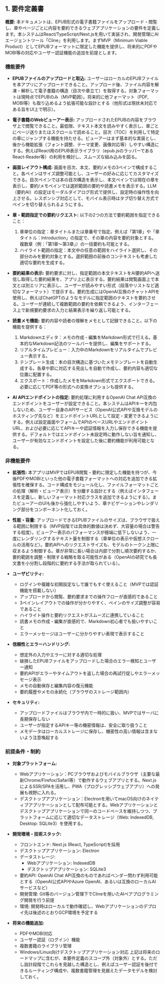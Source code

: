 ## 1. 要件定義書

**概要:**
本ドキュメントは、EPUB形式の電子書籍ファイルをアップロード・閲覧し、章やページごとに内容を要約できるウェブアプリケーションの要件を定義します。本システムはReact/TypeScript/Next.jsを用いて実装され、開発管理にAIエージェントツール「Cline」を利用します。まずMVP（Minimum Viable Product）としてEPUBフォーマットに限定した機能を提供し、将来的にPDFやMOBI等の対応やユーザー認証機能の追加を前提とします。

### 機能要件

* **EPUBファイルのアップロードと取込:** ユーザーはローカルのEPUBファイルを本アプリにアップロードできること。アップロード後、ファイル内容を解凍・解析して電子書籍の構造（目次や章立て）を取得する。対象フォーマットは現時点でEPUBのみ（MVP範囲）。将来的に他フォーマット（PDF, MOBI等）も取り込めるよう拡張可能な設計とする（他形式は現状未対応である旨をUI上で明示）。

* **電子書籍のWebビューアー表示:** アップロードされたEPUBの内容をブラウザ上で閲覧できること。最低限、テキスト本文を読みやすく表示し、章ごとにページ送りまたはスクロールで読めること。目次（TOC）を利用して特定の章にジャンプする機能を持たせる。ビューアーはまず基本的な実装とし、後から機能拡張（フォント調整、テーマ変更、画像対応等）しやすい構造にする。例えばReact用のEPUB表示ライブラリ（epub.jsのラッパーであるReact-Reader等）の利用を検討し、スムーズな組み込みを図る。

* **画面レイアウト構成:** 画面を目次、本文、要約/メモの3ペインで構成すること。各ペインはサイズ調整可能とし、ユーザーの好みに応じてカスタマイズできる。目次ペインでは本の目次構造を表示し、本文ペインでは現在の章を表示し、要約/メモペインでは選択範囲の要約や読書メモを表示する。LLM（要約AI）の設定はモーダルダイアログ形式で提供し、設定時の操作性を向上させる。レスポンシブ対応として、モバイル表示時はタブ切り替え方式でペインを切り替えられるようにする。

* **章・範囲指定での要約リクエスト:** 以下の2つの方法で要約範囲を指定できること：
  1. 章単位の指定：章タイトルまたは章番号で指定。例えば「第1章」や「章タイトル：Introduction」の指定で、その章の内容を要約対象とする。複数章（例：「第1章～第3章」）の一括要約も可能とする。
  2. ハイライト範囲の指定：本文中の任意の範囲をハイライト選択し、その部分のみを要約対象とする。選択範囲の前後のコンテキストも考慮した適切な要約を生成する。

* **要約結果の表示:** 要約要求に対し、指定範囲の本文テキストをAI要約APIへ送信し取得した要約結果を、アプリ上に表示する。要約結果は閲覧画面上で本文とは別エリアに表示し、ユーザーが読みやすい形式（段落やリストなど適切なフォーマット）で提示する。要約生成にはOpenAI互換のチャットAPIを使用し、例えばChatGPTのようなモデルに指定範囲のテキストを要約させる。ユーザーが連続して複数範囲の要約を依頼できるよう、インターフェース上で新規要約要求の入力と結果表示を繰り返し可能とする。

* **読書メモ機能:** 要約内容や読者の理解をメモとして記録できること。以下の機能を提供する：
  1. Markdownエディタ：メモの作成・編集をMarkdown形式で行える。基本的なMarkdown記法のツールバーを提供し、編集をサポートする。
  2. リアルタイムプレビュー：入力中のMarkdownをリアルタイムでプレビュー表示する。
  3. テンプレート生成：本の目次構造に基づいたメモテンプレートを自動生成する。各章や節に対応する見出しを自動で作成し、要約内容も適切な位置に配置する。
  4. エクスポート：作成したメモをMarkdown形式でエクスポートできる。必要に応じてPDF等の形式への変換オプションも提供する。

* **AI APIエンドポイントの指定:** 要約処理に利用するOpenAI Chat API互換のエンドポイントをユーザーが設定できること。本システムはAPIキーを内包しないため、ユーザー自身のAPIサービス（OpenAI公式APIや互換モデルのホスティング先など）をエンドポイントURLとして設定・変更できるようにする。例えば設定画面やフォームでAPIのベースURLやエンドポイントURL、および必要に応じてAPIキーや認証情報を入力し保存できる機能を提供する。デフォルトではエンドポイント未設定時に動作しない旨を通知し、ユーザーが有効なエンドポイントを設定した後に要約機能が利用可能となる。

### 非機能要件

* **拡張性:** 本アプリはMVPではEPUB閲覧・要約に限定した機能を持つが、今後PDFやMOBIといった他の電子書籍フォーマットへの対応を追加できる拡張性を確保する。コード構成をモジュール化し、ファイルフォーマットごとの処理（解析・ビューア表示）を分離する設計とする（例えばインタフェースを定義し、新しいフォーマット対応クラスを追加できるようにする）。またビューアーのUIも後から強化しやすいよう、章ナビゲーションやレンダリング部分をコンポーネント化しておく。

* **性能・容量:** アップロードできるEPUBファイルのサイズは、ブラウザで扱える範囲に制限する（MVP段階では具体的数値は決めず、大容量の場合は警告する程度）。ビューアー表示のパフォーマンスが極端に低下しないよう、一度にレンダリングするテキスト量を制御する（章単位の表示や仮想スクロールの活用など）。要約APIへのリクエストサイズも、モデルのトークン上限に収まるよう制御する。章が非常に長い場合は内部で分割し順次要約するか、要約範囲を調整・制限する戦略を取る可能性がある（OpenAIの研究でも長文書を小分割し段階的に要約する手法が取られている）。

* **ユーザビリティ:**
  - ログインや複雑な初期設定なしで誰でもすぐ使えること（MVPでは認証機能を搭載しない）
  - アップロードから閲覧、要約要求までの操作フローが直感的であること
  - 3ペインレイアウトでの操作が分かりやすく、ペインのサイズ調整が容易であること
  - ハイライト操作と要約リクエストがスムーズに連携していること
  - 読書メモの作成・編集が直感的で、Markdown初心者でも扱いやすいこと
  - エラーメッセージはユーザーに分かりやすい表現で表示すること

* **信頼性とエラーハンドリング:**
  - 想定外の入力やエラーに対する適切な処理
  - 破損したEPUBファイルをアップロードした場合のエラー検知とユーザー通知
  - 要約APIがエラーやタイムアウトを返した場合の再試行促しやエラーメッセージ表示
  - メモの自動保存と編集内容の復元機能
  - 要約履歴やメモの永続化（ブラウザのストレージ範囲内）

* **セキュリティ:**
  - アップロードファイルはブラウザ内で一時的に扱い、MVPではサーバに長期保存しない
  - ユーザーが指定するAPIキー等の機密情報は、安全に取り扱うこと
  - メモデータはローカルストレージに保存し、機密性の高い情報は含まないよう注意喚起する

### 前提条件・制約

* **対象プラットフォーム:** 
  - Webアプリケーション：PCブラウザおよびモバイルブラウザ（主要な最新Chrome/Firefox/Safari等）で動作するウェブアプリとする。Next.jsによるSSR/SPAを活用し、PWA（プログレッシブウェブアプリ）への発展も視野に入れる。
  - デスクトップアプリケーション：Electronを用いてmacOS向けのネイティブアプリケーションとして配布可能とする。Webアプリケーションとデスクトップアプリケーションで同一のコードベースを維持しつつ、プラットフォームに応じて適切なデータストレージ（Web: IndexedDB, Desktop: SQLite3）を使用する。

* **開発環境・技術スタック:** 
  - フロントエンド: Next.js (React, TypeScript)を採用
  - デスクトップアプリケーション: Electron
  - データストレージ: 
    - Webアプリケーション: IndexedDB
    - デスクトップアプリケーション: SQLite3
  - 要約API: OpenAI Chat API互換のものであればベンダー問わず利用可能とする（OpenAI公式APIやAzure OpenAI、あるいは互換のローカルAIサービスなど）
  - 開発管理: Git等のバージョン管理下でClineを用いたAIペアプログラミング開発を行う前提
  - 環境: 開発時はローカルで動作確認し、Webアプリケーションのデプロイ先は後述のとおりGCP環境を予定する

* **将来の機能追加:** 
  - PDFやMOBI対応
  - ユーザー認証（ログイン）機能
  - 複数書籍のライブラリ管理
  - Windows/Linux向けデスクトップアプリケーション対応
上記は将来のロードマップに含むが、本要件定義のスコープ外（対象外）とする。ただし設計段階でこれらを見越した構造とし、例えばユーザー認証を後付できるルーティング構成や、複数書籍管理を見据えたデータモデルを検討しておく。
